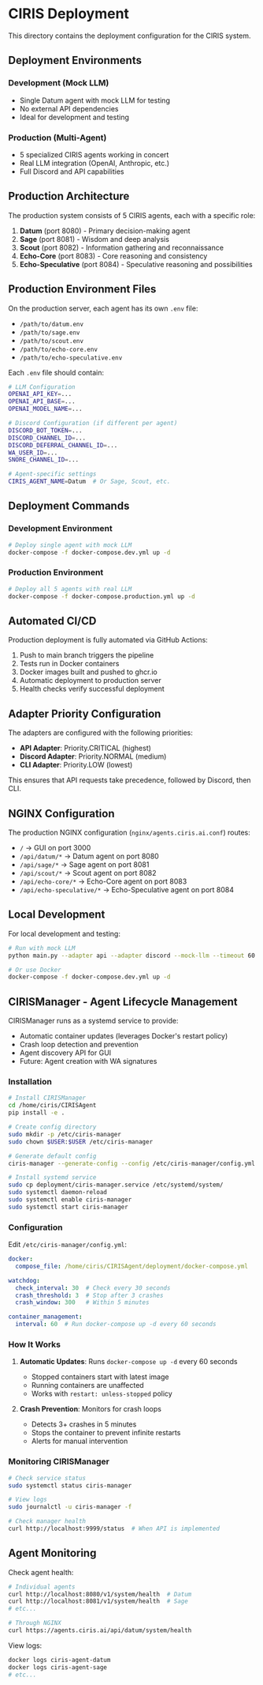 # CIRIS Deployment

This directory contains the deployment configuration for the CIRIS system.

## Deployment Environments

### Development (Mock LLM)
- Single Datum agent with mock LLM for testing
- No external API dependencies
- Ideal for development and testing

### Production (Multi-Agent)
- 5 specialized CIRIS agents working in concert
- Real LLM integration (OpenAI, Anthropic, etc.)
- Full Discord and API capabilities

## Production Architecture

The production system consists of 5 CIRIS agents, each with a specific role:

1. **Datum** (port 8080) - Primary decision-making agent
2. **Sage** (port 8081) - Wisdom and deep analysis
3. **Scout** (port 8082) - Information gathering and reconnaissance  
4. **Echo-Core** (port 8083) - Core reasoning and consistency
5. **Echo-Speculative** (port 8084) - Speculative reasoning and possibilities

## Production Environment Files

On the production server, each agent has its own `.env` file:
- `/path/to/datum.env`
- `/path/to/sage.env`
- `/path/to/scout.env`
- `/path/to/echo-core.env`
- `/path/to/echo-speculative.env`

Each `.env` file should contain:
```bash
# LLM Configuration
OPENAI_API_KEY=...
OPENAI_API_BASE=...
OPENAI_MODEL_NAME=...

# Discord Configuration (if different per agent)
DISCORD_BOT_TOKEN=...
DISCORD_CHANNEL_ID=...
DISCORD_DEFERRAL_CHANNEL_ID=...
WA_USER_ID=...
SNORE_CHANNEL_ID=...

# Agent-specific settings
CIRIS_AGENT_NAME=Datum  # Or Sage, Scout, etc.
```

## Deployment Commands

### Development Environment
```bash
# Deploy single agent with mock LLM
docker-compose -f docker-compose.dev.yml up -d
```

### Production Environment
```bash
# Deploy all 5 agents with real LLM
docker-compose -f docker-compose.production.yml up -d
```

## Automated CI/CD

Production deployment is fully automated via GitHub Actions:
1. Push to main branch triggers the pipeline
2. Tests run in Docker containers
3. Docker images built and pushed to ghcr.io
4. Automatic deployment to production server
5. Health checks verify successful deployment

## Adapter Priority Configuration

The adapters are configured with the following priorities:
- **API Adapter**: Priority.CRITICAL (highest)
- **Discord Adapter**: Priority.NORMAL (medium)
- **CLI Adapter**: Priority.LOW (lowest)

This ensures that API requests take precedence, followed by Discord, then CLI.

## NGINX Configuration

The production NGINX configuration (`nginx/agents.ciris.ai.conf`) routes:
- `/` → GUI on port 3000
- `/api/datum/*` → Datum agent on port 8080
- `/api/sage/*` → Sage agent on port 8081
- `/api/scout/*` → Scout agent on port 8082
- `/api/echo-core/*` → Echo-Core agent on port 8083
- `/api/echo-speculative/*` → Echo-Speculative agent on port 8084

## Local Development

For local development and testing:

```bash
# Run with mock LLM
python main.py --adapter api --adapter discord --mock-llm --timeout 60

# Or use Docker
docker-compose -f docker-compose.dev.yml up -d
```

## CIRISManager - Agent Lifecycle Management

CIRISManager runs as a systemd service to provide:
- Automatic container updates (leverages Docker's restart policy)
- Crash loop detection and prevention
- Agent discovery API for GUI
- Future: Agent creation with WA signatures

### Installation

```bash
# Install CIRISManager
cd /home/ciris/CIRISAgent
pip install -e .

# Create config directory
sudo mkdir -p /etc/ciris-manager
sudo chown $USER:$USER /etc/ciris-manager

# Generate default config
ciris-manager --generate-config --config /etc/ciris-manager/config.yml

# Install systemd service
sudo cp deployment/ciris-manager.service /etc/systemd/system/
sudo systemctl daemon-reload
sudo systemctl enable ciris-manager
sudo systemctl start ciris-manager
```

### Configuration

Edit `/etc/ciris-manager/config.yml`:
```yaml
docker:
  compose_file: /home/ciris/CIRISAgent/deployment/docker-compose.yml

watchdog:
  check_interval: 30  # Check every 30 seconds
  crash_threshold: 3  # Stop after 3 crashes
  crash_window: 300   # Within 5 minutes

container_management:
  interval: 60  # Run docker-compose up -d every 60 seconds
```

### How It Works

1. **Automatic Updates**: Runs `docker-compose up -d` every 60 seconds
   - Stopped containers start with latest image
   - Running containers are unaffected
   - Works with `restart: unless-stopped` policy

2. **Crash Prevention**: Monitors for crash loops
   - Detects 3+ crashes in 5 minutes
   - Stops the container to prevent infinite restarts
   - Alerts for manual intervention

### Monitoring CIRISManager

```bash
# Check service status
sudo systemctl status ciris-manager

# View logs
sudo journalctl -u ciris-manager -f

# Check manager health
curl http://localhost:9999/status  # When API is implemented
```

## Agent Monitoring

Check agent health:
```bash
# Individual agents
curl http://localhost:8080/v1/system/health  # Datum
curl http://localhost:8081/v1/system/health  # Sage
# etc...

# Through NGINX
curl https://agents.ciris.ai/api/datum/system/health
```

View logs:
```bash
docker logs ciris-agent-datum
docker logs ciris-agent-sage
# etc...
```